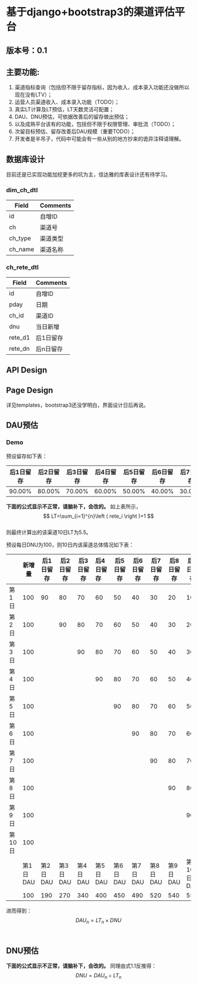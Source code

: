 

# 基于django+bootstrap3的渠道评估平台

## 版本号：0.1

## 主要功能:
1. 渠道指标查询（包括但不限于留存指标，因为收入、成本录入功能还没做所以现在没有LTV）；
2. 运营人员渠道收入、成本录入功能（TODO）；
3. 真实LT计算及LT预估，LT天数灵活可配置；
4. DAU、DNU预估，可依据改善后的留存做出预估；
5. 以及成熟平台该有的功能，包括但不限于权限管理、审批流（TODO）；
6. 次留目标预估、留存改善后DAU规模（重要TODO）；
7. 开发者是半吊子，代码中可能会有一些从别的地方抄来的诡异注释请理解。

## 数据库设计
目前还是已实现功能加挖更多的坑为主，信达雅的库表设计还有待学习。
### dim_ch_dtl 
| Field   | Comments |
| ------- | -------- |
| id      | 自增ID   |
| ch      | 渠道号   |
| ch_type | 渠道类型 |
| ch_name | 渠道名称 |
### ch_rete_dtl
| Field   | Comments  |
| ------- | --------- |
| id      | 自增ID    |
| pday    | 日期      |
| ch_id   | 渠道ID    |
| dnu     | 当日新增  |
| rete_d1 | 后1日留存 |
| rete_dn | 后n日留存 |



## API Design

## Page Design
详见templates，bootstrap3还没学明白，界面设计日后再说。
## DAU预估
### Demo
预设留存如下表：

| 后1日留存 | 后2日留存 | 后3日留存 | 后4日留存 | 后5日留存 | 后6日留存 | 后7日留存 | 后8日留存 | 后9日留存 |
| --------- | --------- | --------- | --------- | --------- | --------- | --------- | --------- | --------- |
| 90.00%    | 80.00%    | 70.00%    | 60.00%    | 50.00%    | 40.00%    | 30.00%    | 20.00%    | 10.00%    |

__下面的公式显示不正常，请脑补下，会改的。__
如上表所示，<br>
$$
LT=\sum_{i=1}^{n}\left ( rete_i \right )+1
$$<br>
则最终计算出的该渠道10日LT为5.5。

预设每日DNU为100，则10日内该渠道总体情况如下表：

|        | 新增量   | 后1日留存 | 后2日留存 | 后3日留存 | 后4日留存 | 后5日留存 | 后6日留存 | 后7日留存 | 后8日留存 | 后9日留存 |
| ------ | -------- | --------- | --------- | --------- | :-------- | --------- | --------- | --------- | --------- | --------- |
| 第1日  | 100      | 90        | 80        | 70        | 60        | 50        | 40        | 30        | 20        | 10        |
| 第2日  | 100      |           | 90        | 80        | 70        | 60        | 50        | 40        | 30        | 20        |
| 第3日  | 100      |           |           | 90        | 80        | 70        | 60        | 50        | 40        | 30        |
| 第4日  | 100      |           |           |           | 90        | 80        | 70        | 60        | 50        | 40        |
| 第5日  | 100      |           |           |           |           | 90        | 80        | 70        | 60        | 50        |
| 第6日  | 100      |           |           |           |           |           | 90        | 80        | 70        | 60        |
| 第7日  | 100      |           |           |           |           |           |           | 90        | 80        | 70        |
| 第8日  | 100      |           |           |           |           |           |           |           | 90        | 80        |
| 第9日  | 100      |           |           |           |           |           |           |           |           | 90        |
| 第10日 | 100      |           |           |           |           |           |           |           |           |           |
|        | 第1日DAU | 第2日DAU  | 第3日DAU  | 第4日DAU  | 第5日DAU  | 第6日DAU  | 第7日DAU  | 第8日DAU  | 第9日DAU  | 第10日DAU |
|        | 100      | 190       | 270       | 340       | 400       | 450       | 490       | 520       | 540       | 550       |

进而得到：<br>
$$
DAU_n=LT_n \times DNU \tag {1.1}
$$<br>

## DNU预估
__下面的公式显示不正常，请脑补下，会改的。__
同理由式1.1反推得：
$$
DNU=DAU_n \div LT_n \tag {1.2}
$$